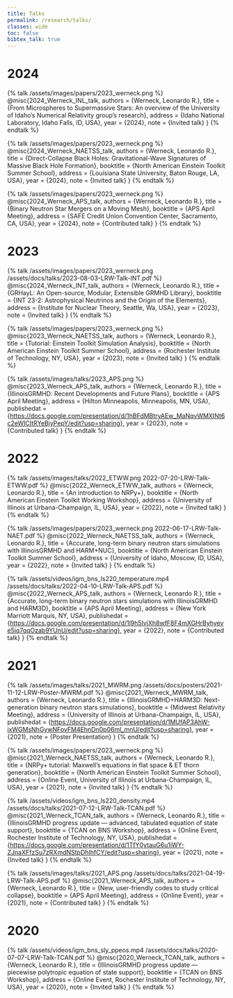 ```yaml
---
title: Talks
permalink: /research/talks/
classes: wide
toc: false
bibtex_talk: true
---
```


# 2024
{% talk /assets/images/papers/2023_werneck.png %}
@misc{2024_Werneck_INL_talk,
    authors = {Werneck, Leonardo R.},
    title = {From Microspheres to Supermassive Stars: An overview of the University of Idaho’s Numerical Relativity group’s research},
    address = {Idaho National Laboratory, Idaho Falls, ID, USA},
    year = {2024},
    note = {Invited talk}
}
{% endtalk %}

{% talk /assets/images/papers/2023_werneck.png %}
@misc{2024_Werneck_NAETSS_talk,
    authors = {Werneck, Leonardo R.},
    title = {Direct-Collapse Black Holes: Gravitational-Wave Signatures of Massive Black Hole Formation},
    booktitle = {North American Einstein Toolkit Summer School},
    address = {Louisiana State University, Baton Rouge, LA, USA},
    year = {2024},
    note = {Invited talk}
}
{% endtalk %}

{% talk /assets/images/papers/2023_werneck.png %}
@misc{2024_Werneck_APS_talk,
    authors = {Werneck, Leonardo R.},
    title = {Binary Neutron Star Mergers on a Moving Mesh},
    booktitle = {APS April Meeting},
    address = {SAFE Credit Union Convention Center, Sacramento, CA, USA},
    year = {2024},
    note = {Contributed talk}
}
{% endtalk %}

# 2023
{% talk /assets/images/papers/2023_werneck.png /assets/docs/talks/2023-08-03-LRW-Talk-INT.pdf %}
@misc{2024_Werneck_INT_talk,
    authors = {Werneck, Leonardo R.},
    title = {GRHayL: An Open-source, Modular, Extensible GRMHD Library},
    booktitle = {INT 23-2: Astrophysical Neutrinos and the Origin of the Elements},
    address = {Institute for Nuclear Theory, Seattle, Wa, USA},
    year = {2023},
    note = {Invited talk}
}
{% endtalk %}

{% talk /assets/images/papers/2023_werneck.png %}
@misc{2023_Werneck_NAETSS_talk,
    authors = {Werneck, Leonardo R.},
    title = {Tutorial: Einstein Toolkit Simulation Analysis},
    booktitle = {North American Einstein Toolkit Summer School},
    address = {Rochester Institute of Technology, NY, USA},
    year = {2023},
    note = {Invited talk}
}
{% endtalk %}

{% talk /assets/images/talks/2023_APS.png %}
@misc{2023_Werneck_APS_talk,
    authors = {Werneck, Leonardo R.},
    title = {IllinoisGRMHD: Recent Developments and Future Plans},
    booktitle = {APS April Meeting},
    address = {Hilton Minneapolis, Minneapolis, MN, USA},
    publishedat = {https://docs.google.com/presentation/d/1hBFdMBtryAEw_MaNqvWMXINt6c2eWICItRYeBjyPepY/edit?usp=sharing},
    year = {2023},
    note = {Contributed talk}
}
{% endtalk %}

# 2022
{% talk /assets/images/talks/2022_ETWW.png 2022-07-20-LRW-Talk-ETWW.pdf %}
@misc{2022_Werneck_ETWW_talk,
    authors = {Werneck, Leonardo R.},
    title = {An introduction to NRPy+},
    booktitle = {North American Einstein Toolkit Working Workshop},
    address = {University of Illinois at Urbana-Champaign, IL, USA},
    year = {2022},
    note = {Invited talk}
}
{% endtalk %}

{% talk /assets/images/papers/2023_werneck.png 2022-06-17-LRW-Talk-NAET.pdf %}
@misc{2022_Werneck_NAETSS_talk,
    authors = {Werneck, Leonardo R.},
    title = {Accurate, long-term binary neutron stars simulations with IllinoisGRMHD and HARM+NUC},
    booktitle = {North American Einstein Toolkit Summer School},
    address = {University of Idaho, Moscow, ID, USA},
    year = {2022},
    note = {Invited talk}
}
{% endtalk %}

{% talk /assets/videos/igm_bns_ls220_temperature.mp4 /assets/docs/talks/2022-04-10-LRW-Talk-APS.pdf %}
@misc{2022_Werneck_APS_talk,
    authors = {Werneck, Leonardo R.},
    title = {Accurate, long-term binary neutron stars simulations with IllinoisGRMHD and HARM3D},
    booktitle = {APS April Meeting},
    address = {New York Marriott Marquis, NY, USA},
    publishedat = {https://docs.google.com/presentation/d/1l9h5IvjXh8wfF8F4mXGHrByhyeve5jq7qqOzab9YUnU/edit?usp=sharing},
    year = {2022},
    note = {Contributed talk}
}
{% endtalk %}

# 2021
{% talk /assets/images/talks/2021_MWRM.png /assets/docs/posters/2021-11-12-LRW-Poster-MWRM.pdf %}
@misc{2021_Werneck_MWRM_talk,
    authors = {Werneck, Leonardo R.},
    title = {IllinoisGRMHD+HARM3D: Next-generation binary neutron stars simulations},
    booktitle = {Midwest Relativity Meeting},
    address = {University of Illinois at Urbana-Champaign, IL, USA},
    publishedat = {https://docs.google.com/presentation/d/1MUfAP3AhW-ixWGMsNhGywNFovFM4EhnDn0p06ml_mnU/edit?usp=sharing},
    year = {2021},
    note = {Poster Presentation}
}
{% endtalk %}

{% talk /assets/images/papers/2023_werneck.png %}
@misc{2021_Werneck_NAETSS_talk,
    authors = {Werneck, Leonardo R.},
    title = {NRPy+ tutorial: Maxwell’s equations in flat space \& ET thorn generation},
    booktitle = {North American Einstein Toolkit Summer School},
    address = {Online Event, University of Illinois at Urbana-Champaign, IL, USA},
    year = {2021},
    note = {Invited talk}
}
{% endtalk %}

{% talk /assets/videos/igm_bns_ls220_density.mp4 /assets/docs/talks/2021-07-12-LRW-Talk-TCAN.pdf %}
@misc{2021_Werneck_TCAN_talk,
    authors = {Werneck, Leonardo R.},
    title = {IllinoisGRMHD progress update — advanced, tabulated equation of state support},
    booktitle = {TCAN on BNS Workshop},
    address = {Online Event, Rochester Institute of Technology, NY, USA},
    publishedat = {https://docs.google.com/presentation/d/1TfY0ytauG6u1iWY-ZJnaXFfzSu7zRXmdNStpDhIhfCY/edit?usp=sharing},
    year = {2021},
    note = {Invited talk}
}
{% endtalk %}

{% talk /assets/images/talks/2021_APS.png /assets/docs/talks/2021-04-19-LRW-Talk-APS.pdf %}
@misc{2021_Werneck_APS_talk,
    authors = {Werneck, Leonardo R.},
    title = {New, user-friendly codes to study critical collapse},
    booktitle = {APS April Meeting},
    address = {Online Event},
    year = {2021},
    note = {Contributed talk}
}
{% endtalk %}

# 2020
{% talk /assets/videos/igm_bns_sly_ppeos.mp4 /assets/docs/talks/2020-07-07-LRW-Talk-TCAN.pdf %}
@misc{2020_Werneck_TCAN_talk,
    authors = {Werneck, Leonardo R.},
    title = {IllinoisGRMHD progress update — piecewise polytropic equation of state support},
    booktitle = {TCAN on BNS Workshop},
    address = {Online Event, Rochester Institute of Technology, NY, USA},
    year = {2020},
    note = {Invited talk}
}
{% endtalk %}
